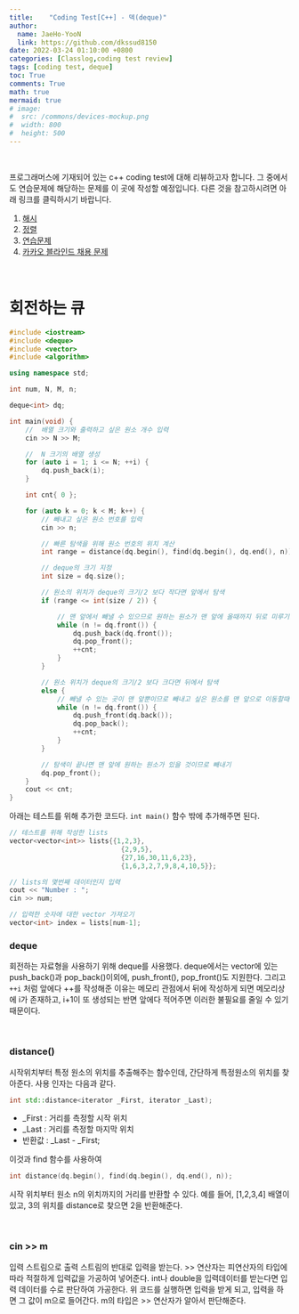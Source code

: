 ```yaml
---
title:    "Coding Test[C++] - 덱(deque)"
author:
  name: JaeHo-YooN
  link: https://github.com/dkssud8150
date: 2022-03-24 01:10:00 +0800
categories: [Classlog,coding test review]
tags: [coding test, deque]
toc: True
comments: True
math: true
mermaid: true
# image:
#  src: /commons/devices-mockup.png
#  width: 800
#  height: 500
---
```


<br>

프로그래머스에 기재되어 있는 c++ coding test에 대해 리뷰하고자 합니다. 그 중에서도 연습문제에 해당하는 문제를 이 곳에 작성할 예정입니다. 다른 것을 참고하시려면 아래 링크를 클릭하시기 바랍니다.

1. [해시](https://dkssud8150.github.io/classlog/codingtestchash.html)
2. [정렬](https://dkssud8150.github.io/classlog/codingtestcsort.html)
3. [연습문제](https://dkssud8150.github.io/classlog/codingtestcpra.html)
4. [카카오 블라인드 채용 문제](https://dkssud8150.github.io/classlog/codingtestckakao.html)

<br>

# 회전하는 큐

```cpp
#include <iostream>
#include <deque>
#include <vector>
#include <algorithm>

using namespace std;

int num, N, M, n;

deque<int> dq;

int main(void) {
	//  배열 크기와 출력하고 싶은 원소 개수 입력
	cin >> N >> M;

	//  N 크기의 배열 생성
	for (auto i = 1; i <= N; ++i) {
		dq.push_back(i);
	}

	int cnt{ 0 };

	for (auto k = 0; k < M; k++) {
		// 빼내고 싶은 원소 번호를 입력
		cin >> n;

		// 빠른 탐색을 위해 원소 번호의 위치 계산
		int range = distance(dq.begin(), find(dq.begin(), dq.end(), n));

		// deque의 크기 지정
		int size = dq.size();

		// 원소의 위치가 deque의 크기/2 보다 작다면 앞에서 탐색
		if (range <= int(size / 2)) {

			// 맨 앞에서 빼낼 수 있으므로 원하는 원소가 맨 앞에 올때까지 뒤로 미루기
			while (n != dq.front()) {
				dq.push_back(dq.front());
				dq.pop_front();
				++cnt;
			}
		}

		// 원소 위치가 deque의 크기/2 보다 크다면 뒤에서 탐색
		else {
			// 빼낼 수 있는 곳이 맨 앞뿐이므로 빼내고 싶은 원소를 맨 앞으로 이동할때까지 앞으로 이동시키기 
			while (n != dq.front()) {
				dq.push_front(dq.back());
				dq.pop_back();
				++cnt;
			}
		}

		// 탐색이 끝나면 맨 앞에 원하는 원소가 있을 것이므로 빼내기
		dq.pop_front();
	}
	cout << cnt;
}
```

아래는 테스트를 위해 추가한 코드다. `int main()` 함수 밖에 추가해주면 된다.

```cpp
// 테스트를 위해 작성한 lists
vector<vector<int>> lists{{1,2,3},
							{2,9,5},
							{27,16,30,11,6,23},
							{1,6,3,2,7,9,8,4,10,5}};

// lists의 몇번째 데이터인지 입력
cout << "Number : ";
cin >> num;

// 입력한 숫자에 대한 vector 가져오기
vector<int> index = lists[num-1];
```


### deque

회전하는 자료형을 사용하기 위해 deque를 사용했다. deque에서는 vector에 있는 push_back()과 pop_back()이외에, push_front(), pop_front()도 지원한다. 그리고 `++i` 처럼 앞에다 ++를 작성해준 이유는 메모리 관점에서 뒤에 작성하게 되면 메모리상에 i가 존재하고, i+1이 또 생성되는 반면 앞에다 적어주면 이러한 불필요를 줄일 수 있기 때문이다.

<br>

### distance()

시작위치부터 특정 원소의 위치를 추출해주는 함수인데, 간단하게 특정원소의 위치를 찾아준다. 사용 인자는 다음과 같다.

```cpp
int std::distance<iterator _First, iterator _Last);
```

- _First : 거리를 측정할 시작 위치
- _Last : 거리를 측정할 마지막 위치
- 반환값 : _Last - _First;

이것과 find 함수를 사용하여 

```cpp
int distance(dq.begin(), find(dq.begin(), dq.end(), n));
```

시작 위치부터 원소 n의 위치까지의 거리를 반환할 수 있다. 예를 들어, [1,2,3,4] 배열이 있고, 3의 위치를 distance로 찾으면 2을 반환해준다. 

<br>

### cin >> m

입력 스트림으로 출력 스트림의 반대로 입력을 받는다.  >> 연산자는 피연산자의 타입에 따라 적절하게 입력값을 가공하여 넣어준다. int나 double을 입력데이터를 받는다면 입력 데이터를 수로 판단하여 가공한다. 위 코드를 실행하면 입력을 받게 되고, 입력을 하면 그 값이 m으로 들어간다. m의 타입은 >> 연산자가 알아서 판단해준다.

